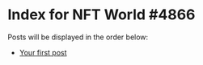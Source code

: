 # Index for NFT World #4866
Posts will be displayed in the order below:

- [Your first post](./001-first.md)

